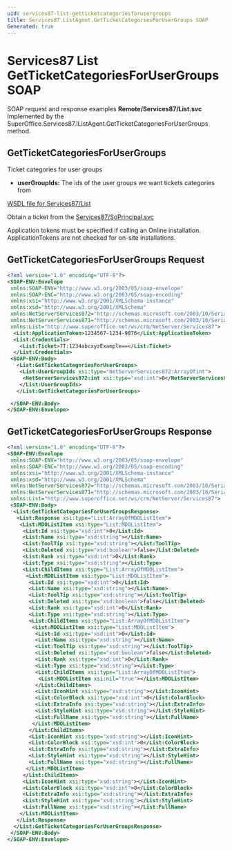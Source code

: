```yaml
---
uid: services87-list-getticketcategoriesforusergroups
title: Services87.ListAgent.GetTicketCategoriesForUserGroups SOAP
Generated: true
---
```


# Services87 List GetTicketCategoriesForUserGroups SOAP

SOAP request and response examples **Remote/Services87/List.svc**
Implemented by the <see cref="M:SuperOffice.Services87.IListAgent.GetTicketCategoriesForUserGroups">SuperOffice.Services87.IListAgent.GetTicketCategoriesForUserGroups</see> method.

## GetTicketCategoriesForUserGroups

Ticket categories for user groups

* **userGroupIds:** The ids of the user groups we want tickets categories from



[WSDL file for Services87/List](../Services87-List.md)

Obtain a ticket from the [Services87/SoPrincipal.svc](../SoPrincipal/index.md)

Application tokens must be specified if calling an Online installation. ApplicationTokens are not checked for on-site installations.

## GetTicketCategoriesForUserGroups Request

```xml
<?xml version="1.0" encoding="UTF-8"?>
<SOAP-ENV:Envelope
 xmlns:SOAP-ENV="http://www.w3.org/2003/05/soap-envelope"
 xmlns:SOAP-ENC="http://www.w3.org/2003/05/soap-encoding"
 xmlns:xsi="http://www.w3.org/2001/XMLSchema-instance"
 xmlns:xsd="http://www.w3.org/2001/XMLSchema"
 xmlns:NetServerServices872="http://schemas.microsoft.com/2003/10/Serialization/Arrays"
 xmlns:NetServerServices871="http://schemas.microsoft.com/2003/10/Serialization/"
 xmlns:List="http://www.superoffice.net/ws/crm/NetServer/Services87">
  <List:ApplicationToken>1234567-1234-9876</List:ApplicationToken>
  <List:Credentials>
    <List:Ticket>7T:1234abcxyzExample==</List:Ticket>
  </List:Credentials>
 <SOAP-ENV:Body>
   <List:GetTicketCategoriesForUserGroups>
    <List:UserGroupIds xsi:type="NetServerServices872:ArrayOfint">
     <NetServerServices872:int xsi:type="xsd:int">0</NetServerServices872:int>
    </List:UserGroupIds>
   </List:GetTicketCategoriesForUserGroups>

 </SOAP-ENV:Body>
</SOAP-ENV:Envelope>

```


## GetTicketCategoriesForUserGroups Response

```xml
<?xml version="1.0" encoding="UTF-8"?>
<SOAP-ENV:Envelope
 xmlns:SOAP-ENV="http://www.w3.org/2003/05/soap-envelope"
 xmlns:SOAP-ENC="http://www.w3.org/2003/05/soap-encoding"
 xmlns:xsi="http://www.w3.org/2001/XMLSchema-instance"
 xmlns:xsd="http://www.w3.org/2001/XMLSchema"
 xmlns:NetServerServices872="http://schemas.microsoft.com/2003/10/Serialization/Arrays"
 xmlns:NetServerServices871="http://schemas.microsoft.com/2003/10/Serialization/"
 xmlns:List="http://www.superoffice.net/ws/crm/NetServer/Services87">
 <SOAP-ENV:Body>
  <List:GetTicketCategoriesForUserGroupsResponse>
   <List:Response xsi:type="List:ArrayOfMDOListItem">
    <List:MDOListItem xsi:type="List:MDOListItem">
     <List:Id xsi:type="xsd:int">0</List:Id>
     <List:Name xsi:type="xsd:string"></List:Name>
     <List:ToolTip xsi:type="xsd:string"></List:ToolTip>
     <List:Deleted xsi:type="xsd:boolean">false</List:Deleted>
     <List:Rank xsi:type="xsd:int">0</List:Rank>
     <List:Type xsi:type="xsd:string"></List:Type>
     <List:ChildItems xsi:type="List:ArrayOfMDOListItem">
      <List:MDOListItem xsi:type="List:MDOListItem">
       <List:Id xsi:type="xsd:int">0</List:Id>
       <List:Name xsi:type="xsd:string"></List:Name>
       <List:ToolTip xsi:type="xsd:string"></List:ToolTip>
       <List:Deleted xsi:type="xsd:boolean">false</List:Deleted>
       <List:Rank xsi:type="xsd:int">0</List:Rank>
       <List:Type xsi:type="xsd:string"></List:Type>
       <List:ChildItems xsi:type="List:ArrayOfMDOListItem">
        <List:MDOListItem xsi:type="List:MDOListItem">
         <List:Id xsi:type="xsd:int">0</List:Id>
         <List:Name xsi:type="xsd:string"></List:Name>
         <List:ToolTip xsi:type="xsd:string"></List:ToolTip>
         <List:Deleted xsi:type="xsd:boolean">false</List:Deleted>
         <List:Rank xsi:type="xsd:int">0</List:Rank>
         <List:Type xsi:type="xsd:string"></List:Type>
         <List:ChildItems xsi:type="List:ArrayOfMDOListItem">
          <List:MDOListItem xsi:nil="true"></List:MDOListItem>
         </List:ChildItems>
         <List:IconHint xsi:type="xsd:string"></List:IconHint>
         <List:ColorBlock xsi:type="xsd:int">0</List:ColorBlock>
         <List:ExtraInfo xsi:type="xsd:string"></List:ExtraInfo>
         <List:StyleHint xsi:type="xsd:string"></List:StyleHint>
         <List:FullName xsi:type="xsd:string"></List:FullName>
        </List:MDOListItem>
       </List:ChildItems>
       <List:IconHint xsi:type="xsd:string"></List:IconHint>
       <List:ColorBlock xsi:type="xsd:int">0</List:ColorBlock>
       <List:ExtraInfo xsi:type="xsd:string"></List:ExtraInfo>
       <List:StyleHint xsi:type="xsd:string"></List:StyleHint>
       <List:FullName xsi:type="xsd:string"></List:FullName>
      </List:MDOListItem>
     </List:ChildItems>
     <List:IconHint xsi:type="xsd:string"></List:IconHint>
     <List:ColorBlock xsi:type="xsd:int">0</List:ColorBlock>
     <List:ExtraInfo xsi:type="xsd:string"></List:ExtraInfo>
     <List:StyleHint xsi:type="xsd:string"></List:StyleHint>
     <List:FullName xsi:type="xsd:string"></List:FullName>
    </List:MDOListItem>
   </List:Response>
  </List:GetTicketCategoriesForUserGroupsResponse>
 </SOAP-ENV:Body>
</SOAP-ENV:Envelope>

```


